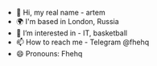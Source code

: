 - 👋 Hi, my real name - artem
- 🌍  I'm based in London, Russia
- 👀 I’m interested in -  IT, basketball
- 📫 How to reach me -  Telegram @fhehq
- 😄 Pronouns: Fhehq
